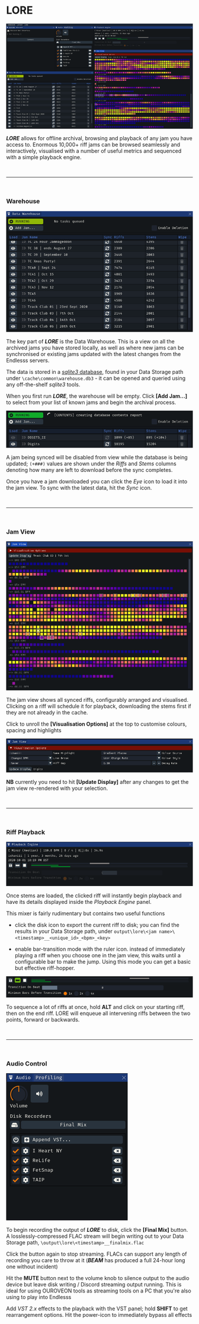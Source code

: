 # LORE

![lore ui](ui_lore_1.png)

___LORE___ allows for offline archival, browsing and playback of any jam you have access to. Enormous 10,000+ riff jams can be browsed seamlessly and interactively, visualised with a number of useful metrics and sequenced with a simple playback engine.

<br>
<hr>
<br>


### Warehouse

![warehouse view](ui_lore_warehouse_1.png)

The key part of ___LORE___ is the Data Warehouse. This is a view on all the archived jams you have stored locally, as well as where new jams can be synchronised or existing jams updated with the latest changes from the Endlesss servers.

The data is stored in a [*sqlite3* database](https://www.sqlite.org/index.html), found in your Data Storage path under `\cache\common\warehouse.db3` - it can be opened and queried using any off-the-shelf *sqlite3* tools.

When you first run ___LORE___, the warehouse will be empty. Click **[Add Jam...]** to select from your list of known jams and begin the archival process.

![warehouse working](ui_lore_warehouse_2.png)

A jam being synced will be disabled from view while the database is being updated; `(+###)` values are shown under the *Riffs* and *Stems* columns denoting how many are left to download before the sync completes.

Once you have a jam downloaded you can click the *Eye* icon to load it into the jam view. To sync with the latest data, hit the *Sync* icon.

<br>
<hr>
<br>


### Jam View

![jam view](ui_lore_view_1.png)

The jam view shows all synced riffs, configurably arranged and visualised. Clicking on a riff will schedule it for playback, downloading the stems first if they are not already in the cache. 

Click to unroll the **[Visualisation Options]** at the top to customise colours, spacing and highlights

![jam view](ui_lore_viz_1.png)

**NB** currently you need to hit **[Update Display]** after any changes to get the jam view re-rendered with your selection.

<br>
<hr>
<br>


### Riff Playback

![jam view](ui_lore_playback_1.png)

Once stems are loaded, the clicked riff will instantly begin playback and have its details displayed inside the *Playback Engine* panel.

This mixer is fairly rudimentary but contains two useful functions

* click the disk icon to export the current riff to disk; you can find the results in your Data Storage path, under
`output\lore\<jam name>\<timestamp>__<unique_id>_<bpm>_<key>`

* enable bar-transition mode with the ruler icon. instead of immediately playing a riff when you choose one in the jam view, this waits until a configurable bar to make the jump. Using this mode you can get a basic but effective riff-hopper. 

![jam view](ui_lore_transit.png)

To sequence a lot of riffs at once, hold **ALT** and click on your starting riff, then on the end riff. LORE will enqueue all intervening riffs between the two points, forward or backwards.

<br>
<hr>
<br>

### Audio Control

![jam view](ui_lore_audio_1.png)

To begin recording the output of ___LORE___ to disk, click the **[Final Mix]** button. A losslessly-compressed FLAC stream will begin writing out to your Data Storage path, `\output\lore\<timestamp>__finalmix.flac`

Click the button again to stop streaming. FLACs can support any length of recording you care to throw at it (___BEAM___ has produced a full 24-hour long one without incident)

Hit the **MUTE** button next to the volume knob to silence output to the audio device but leave disk writing / Discord streaming output running. This is ideal for using OUROVEON tools as streaming tools on a PC that you're also using to play into Endlesss

Add *VST 2.x* effects to the playback with the VST panel; hold **SHIFT** to get rearrangement options. Hit the power-icon to immediately bypass all effects